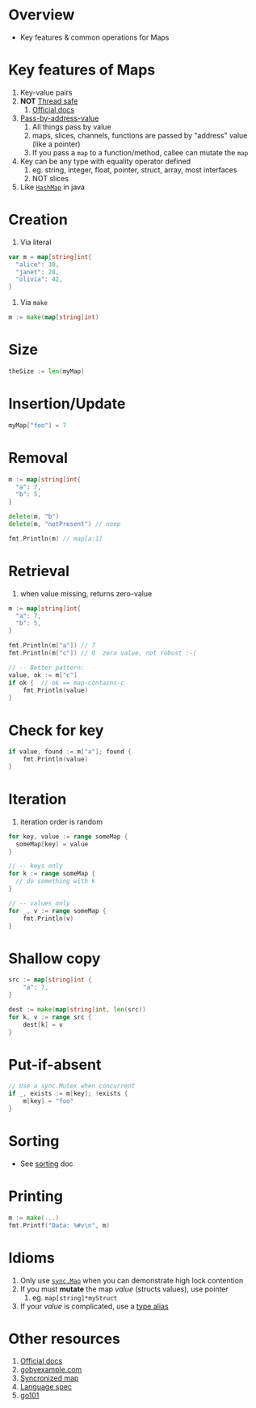 # Overview
- Key features & common operations for Maps


# Key features of Maps
1. Key-value pairs
1. **NOT** [Thread safe](https://en.wikipedia.org/wiki/Thread_safety)
    1. [Official docs](https://go.dev/doc/faq#atomic_maps)
1. [Pass-by-address-value](https://www.educative.io/edpresso/pass-by-value-vs-pass-by-reference)
    1. All things pass by value
    1. maps, slices, channels, functions are passed by "address" value (like a pointer)
    1. If you pass a `map` to a function/method, callee can mutate the `map`
1. Key can be any type with equality operator defined
    1. eg. string, integer, float, pointer, struct, array, most interfaces
    1. NOT slices
1. Like [`HashMap`](https://docs.oracle.com/en/java/javase/11/docs/api/java.base/java/util/HashMap.html) in java


# Creation
1. Via literal
```go
var m = map[string]int{
  "alice": 30,
  "janet": 28,
  "olivia": 42,
}
```
1. Via `make`
```go
m := make(map[string]int)
```


# Size
```go
theSize := len(myMap)
```


# Insertion/Update
```go
myMap["foo"] = 7
```


# Removal
```go
m := map[string]int{
  "a": 7,
  "b": 5,
}

delete(m, "b")
delete(m, "notPresent") // noop

fmt.Println(m) // map[a:1]
```


# Retrieval
1. when value missing, returns zero-value
```go
m := map[string]int{
  "a": 7,
  "b": 5,
}

fmt.Println(m["a"]) // 7
fmt.Println(m["c"]) // 0  zero value, not robust :-(

// -- Better pattern:
value, ok := m["c"]
if ok {  // ok == map-contains-c
    fmt.Println(value)
}
```


# Check for key
```go
if value, found := m["a"]; found {
    fmt.Println(value)
}
```


# Iteration
1. iteration order is random
```go
for key, value := range someMap {
  someMap[key] = value
}

// -- keys only
for k := range someMap {
  // do something with k
}

// -- values only
for _, v := range someMap {
    fmt.Println(v)
}
```

# Shallow copy
```go
src := map[string]int {
    "a": 7,
}

dest := make(map[string]int, len(src))
for k, v := range src {
    dest[k] = v
}
```

# Put-if-absent
```go
// Use a sync.Mutex when concurrent
if _, exists := m[key]; !exists {
    m[key] = "foo"
}
```


# Sorting
- See [sorting](./sorting.md) doc


# Printing
```go
m := make(...)
fmt.Printf("Data: %#v\n", m)
```


# Idioms
1. Only use [`sync.Map`](https://pkg.go.dev/sync#Map) when you can demonstrate high lock contention
1. If you must **mutate** the map *value* (structs values), use pointer
    1. eg. `map[string]*myStruct`
1. If your *value* is complicated, use a [type alias](TODO)


# Other resources
1. [Official docs](https://go.dev/blog/maps)
1. [gobyexample.com](https://gobyexample.com/maps)
1. [Syncronized map](https://pkg.go.dev/sync#Map)
1. [Language spec](https://go.dev/ref/spec#Map_types)
1. [go101](https://go101.org/optimizations/6-map.html)